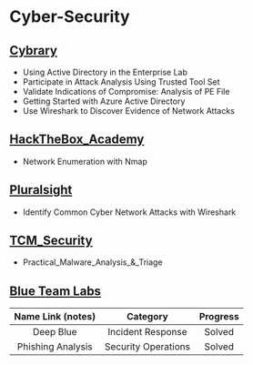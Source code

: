 # Cyber-Security



## [Cybrary](https://www.cybrary.it)

* Using Active Directory in the Enterprise Lab
* Participate in Attack Analysis Using Trusted Tool Set
* Validate Indications of Compromise: Analysis of PE File
* Getting Started with Azure Active Directory
* Use Wireshark to Discover Evidence of Network Attacks

## [HackTheBox_Academy](https://academy.hackthebox.com)

* Network Enumeration with Nmap

## [Pluralsight](https://www.pluralsight.com)

* Identify Common Cyber Network Attacks with Wireshark

## [TCM_Security](https://academy.tcm-sec.com)

* Practical_Malware_Analysis_&_Triage


## [Blue Team Labs](https://blueteamlabs.online) 
| Name Link (notes) | Category | Progress |
| :-: | :-: | :-:|
| Deep Blue |  Incident Response | Solved |
| Phishing Analysis|  Security Operations | Solved |



